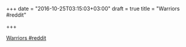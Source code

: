 +++
date = "2016-10-25T03:15:03+03:00"
draft = true
title = "Warriors  #reddit"

+++

<p><a href="https://t.co/GDBCopUDu0">Warriors  #reddit</a></p>

